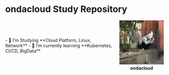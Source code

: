# ondacloud Study Repository

<div style="display: flex; align-items: center;">
  <div style="text-align: left;">
    - 📖 I’m Studying **Cloud Platform, Linux, Network**  
    - 🌱 I’m currently learning **Kubernetes, CI/CD, BigData**
  </div>
  <div style="margin-left: 20px; text-align: center;">
    <img src="https://github.com/Daliy-Cloud/.github/blob/main/profile/assets/Profile.jpg" alt="ondacloud" width="300" />
    <div><strong>ondacloud</strong></div>
  </div>
</div>

